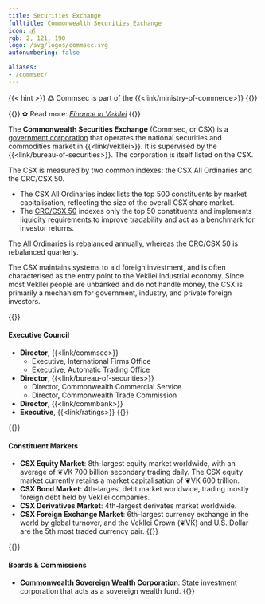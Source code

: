 ```yaml
---
title: Securities Exchange
fulltitle: Commonwealth Securities Exchange
icon: 💰
rgb: 2, 121, 190
logo: /svg/logos/commsec.svg
autonumbering: false

aliases:
- /commsec/
---
```

{{< hint >}}
߷ Commsec is part of the {{<link/ministry-of-commerce>}}
{{</hint>}}

{{<hint link>}}
✿ Read more: *[Finance in Vekllei](/finance/)*
{{</hint>}}

The <span class="fi fi-min-commsec fis"></span> **Commonwealth Securities Exchange** (Commsec, or CSX) is a [government corporation](/state-industry/) that operates the national securities and commodities market in {{<link/vekllei>}}. It is supervised by the {{<link/bureau-of-securities>}}. The corporation is itself listed on the CSX.

The CSX is measured by two common indexes: the CSX All Ordinaries and the CRC/CSX 50.

* The CSX All Ordinaries index lists the top 500 constituents by market capitalisation, reflecting the size of the overall CSX share market.
* The [CRC/CSX 50](/ratings/) indexes only the top 50 constituents and implements liquidity requirements to improve tradability and act as a benchmark for investor returns.

The All Ordinaries is rebalanced annually, whereas the CRC/CSX 50 is rebalanced quarterly.

The CSX maintains systems to aid foreign investment, and is often characterised as the entry point to the Vekllei industrial economy. Since most Vekllei people are unbanked and do not handle money, the CSX is primarily a mechanism for government, industry, and private foreign investors.

{{<hint panel>}}
#### Executive Council

* **Director**, {{<link/commsec>}}
	* Executive, International Firms Office
	* Executive, Automatic Trading Office
* **Director**, {{<link/bureau-of-securities>}}
	* Director, Commonwealth Commercial Service
	* Director, Commonwealth Trade Commission
* **Director**, {{<link/commbank>}}
* **Executive**, {{<link/ratings>}}
{{</hint>}}

{{<hint panel>}}
#### Constituent Markets

* **CSX Equity Market**: 8th-largest equity market worldwide, with an average of ❦VK 700 billion secondary trading daily. The CSX equity market currently retains a market capitalisation of ❦VK 600 trillion.
* **CSX Bond Market**: 4th-largest debt market worldwide, trading mostly foreign debt held by Vekllei companies.
* **CSX Derivatives Market**: 4th-largest derivates market worldwide.
* **CSX Foreign Exchange Market**: 6th-largest currency exchange in the world by global turnover, and the Vekllei Crown (❦VK) and U.S. Dollar are the 5th most traded currency pair.
{{</hint>}}

{{<hint panel>}}
#### Boards & Commissions

* **Commonwealth Sovereign Wealth Corporation**: State investment corporation that acts as a sovereign wealth fund.
{{</hint>}}
